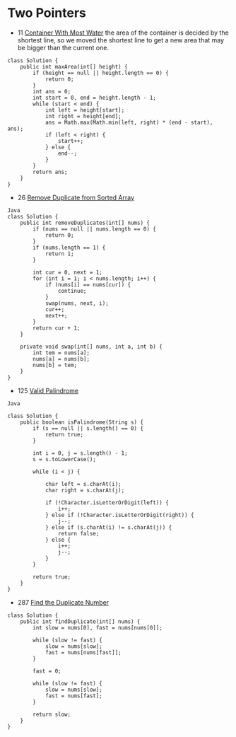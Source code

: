 # Two Pointers
- 11 [Container With Most Water](https://leetcode.com/problems/container-with-most-water/)
the area of the container is decided by the shortest line, so we moved the shortest line to
get a new area that may be bigger than the current one.
```
class Solution {
    public int maxArea(int[] height) {
        if (height == null || height.length == 0) {
            return 0;
        }
        int ans = 0;
        int start = 0, end = height.length - 1;
        while (start < end) {
            int left = height[start];
            int right = height[end];
            ans = Math.max(Math.min(left, right) * (end - start), ans);
            if (left < right) {
                start++;
            } else {
                end--;
            }
        }
        return ans;
    }
}
```
- 26 [Remove Duplicate from Sorted Array](https://leetcode.com/problems/remove-duplicates-from-sorted-array/)
```
Java
class Solution {
    public int removeDuplicates(int[] nums) {
        if (nums == null || nums.length == 0) {
            return 0;
        }
        if (nums.length == 1) {
            return 1;
        }
        
        int cur = 0, next = 1;
        for (int i = 1; i < nums.length; i++) {
            if (nums[i] == nums[cur]) {
                continue;
            }
            swap(nums, next, i);
            cur++;
            next++;
        }
        return cur + 1;
    }
    
    private void swap(int[] nums, int a, int b) {
        int tem = nums[a];
        nums[a] = nums[b];
        nums[b] = tem;
    }
}
```

- 125 [Valid Palindrome](https://leetcode.com/problems/valid-palindrome/)
```
Java

class Solution {
    public boolean isPalindrome(String s) {
        if (s == null || s.length() == 0) {
            return true;
        }
        
        int i = 0, j = s.length() - 1;
        s = s.toLowerCase();
        
        while (i < j) {
            
            char left = s.charAt(i);
            char right = s.charAt(j);
            
            if (!Character.isLetterOrDigit(left)) {
                i++;
            } else if (!Character.isLetterOrDigit(right)) {
                j--;
            } else if (s.charAt(i) != s.charAt(j)) {
                return false;
            } else {
                i++;
                j--;
            }
        }
        
        return true;
    }
}
```

- 287 [Find the Duplicate Number](https://leetcode.com/problems/find-the-duplicate-number/)
```
class Solution {
    public int findDuplicate(int[] nums) {
        int slow = nums[0], fast = nums[nums[0]];
        
        while (slow != fast) {
            slow = nums[slow];
            fast = nums[nums[fast]];
        }
        
        fast = 0;
        
        while (slow != fast) {
            slow = nums[slow];
            fast = nums[fast];
        }
        
        return slow;
    }
}
```